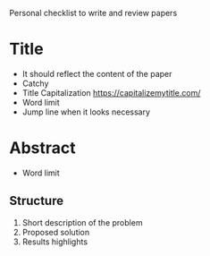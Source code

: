Personal checklist to write and review papers

# Title
- It should reflect the content of the paper
- Catchy
- Title Capitalization https://capitalizemytitle.com/
- Word limit
- Jump line when it looks necessary

# Abstract
- Word limit

## Structure
1. Short description of the problem
2. Proposed solution
3. Results highlights
